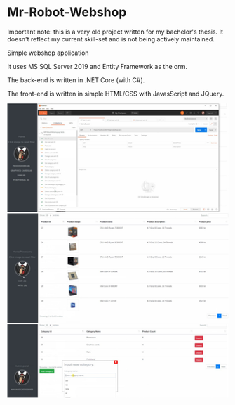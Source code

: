 # Mr-Robot-Webshop

Important note: this is a very old project written for my bachelor's thesis.
It doesn't reflect my current skill-set and is not being actively maintained.

Simple webshop application

It uses MS SQL Server 2019 and Entity Framework as the orm.

The back-end is written in .NET Core (with C#).

The front-end is written in simple HTML/CSS with JavasScript and JQuery.

![](image1.JPG)
![](image2.JPG)
![](image3.JPG)



